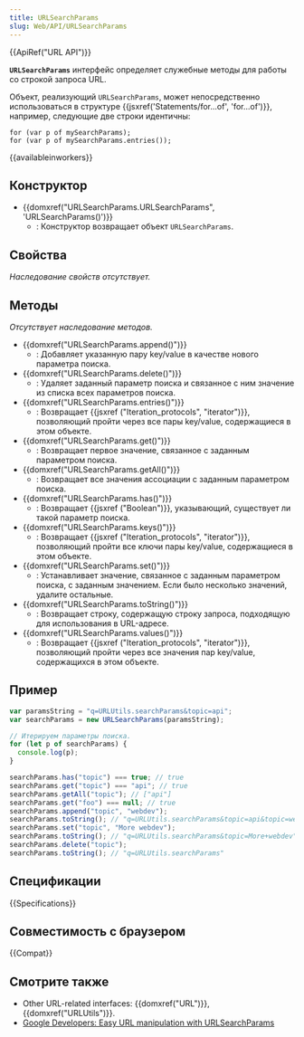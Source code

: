 ```yaml
---
title: URLSearchParams
slug: Web/API/URLSearchParams
---
```


{{ApiRef("URL API")}}

**`URLSearchParams`** интерфейс определяет служебные методы для работы со строкой запроса URL.

Объект, реализующий `URLSearchParams`, может непосредственно использоваться в структуре {{jsxref('Statements/for...of', 'for...of')}}, например, следующие две строки идентичны:

```
for (var p of mySearchParams);
for (var p of mySearchParams.entries());
```

{{availableinworkers}}

## Конструктор

- {{domxref("URLSearchParams.URLSearchParams", 'URLSearchParams()')}}
  - : Конструктор возвращает объект `URLSearchParams`.

## Свойства

_Наследование свойств отсутствует._

## Методы

_Отсутствует наследование методов._

- {{domxref("URLSearchParams.append()")}}
  - : Добавляет указанную пару key/value в качестве нового параметра поиска.
- {{domxref("URLSearchParams.delete()")}}
  - : Удаляет заданный параметр поиска и связанное с ним значение из списка всех параметров поиска.
- {{domxref("URLSearchParams.entries()")}}
  - : Возвращает {{jsxref ("Iteration_protocols", "iterator")}}, позволяющий пройти через все пары key/value, содержащиеся в этом объекте.
- {{domxref("URLSearchParams.get()")}}
  - : Возвращает первое значение, связанное с заданным параметром поиска.
- {{domxref("URLSearchParams.getAll()")}}
  - : Возвращает все значения ассоциации с заданным параметром поиска.
- {{domxref("URLSearchParams.has()")}}
  - : Возвращает {{jsxref ("Boolean")}}, указывающий, существует ли такой параметр поиска.
- {{domxref("URLSearchParams.keys()")}}
  - : Возвращает {{jsxref ("Iteration_protocols", "iterator")}}, позволяющий пройти все ключи пары key/value, содержащиеся в этом объекте.
- {{domxref("URLSearchParams.set()")}}
  - : Устанавливает значение, связанное с заданным параметром поиска, с заданным значением. Если было несколько значений, удалите остальные.
- {{domxref("URLSearchParams.toString()")}}
  - : Возвращает строку, содержащую строку запроса, подходящую для использования в URL-адресе.
- {{domxref("URLSearchParams.values()")}}
  - : Возвращает {{jsxref ("Iteration_protocols", "iterator")}}, позволяющий пройти через все значения пар key/value, содержащихся в этом объекте.

## Пример

```js
var paramsString = "q=URLUtils.searchParams&topic=api";
var searchParams = new URLSearchParams(paramsString);

// Итерируем параметры поиска.
for (let p of searchParams) {
  console.log(p);
}

searchParams.has("topic") === true; // true
searchParams.get("topic") === "api"; // true
searchParams.getAll("topic"); // ["api"]
searchParams.get("foo") === null; // true
searchParams.append("topic", "webdev");
searchParams.toString(); // "q=URLUtils.searchParams&topic=api&topic=webdev"
searchParams.set("topic", "More webdev");
searchParams.toString(); // "q=URLUtils.searchParams&topic=More+webdev"
searchParams.delete("topic");
searchParams.toString(); // "q=URLUtils.searchParams"
```

## Спецификации

{{Specifications}}

## Совместимость с браузером

{{Compat}}

## Смотрите также

- Other URL-related interfaces: {{domxref("URL")}}, {{domxref("URLUtils")}}.
- [Google Developers: Easy URL manipulation with URLSearchParams](https://developers.google.com/web/updates/2016/01/urlsearchparams?hl=en)

<!---->
